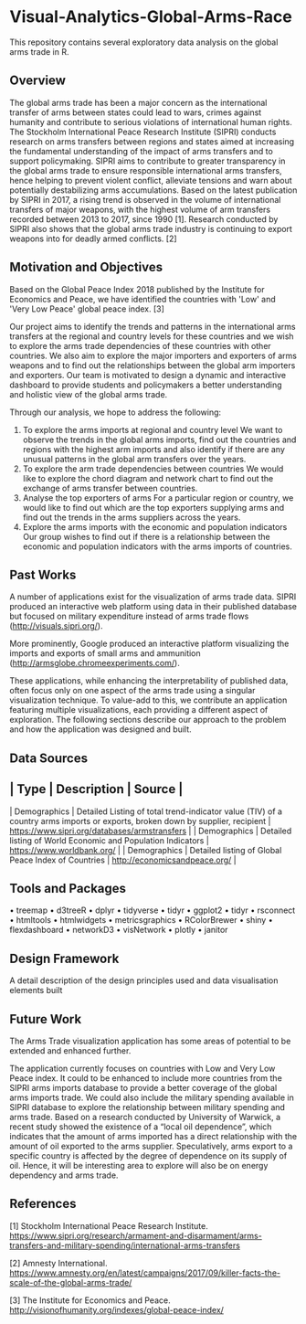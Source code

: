 # Visual-Analytics-Global-Arms-Race
This repository contains several exploratory data analysis on the global arms trade in R.

## Overview
The global arms trade has been a major concern as the international transfer of arms between states could lead to wars, crimes against humanity and contribute to serious violations of international human rights. The Stockholm International Peace Research Institute (SIPRI) conducts research on arms transfers between regions and states aimed at increasing the fundamental understanding of the impact of arms transfers and to support policymaking. SIPRI aims to contribute to greater transparency in the global arms trade to ensure responsible international arms transfers, hence helping to prevent violent conflict, alleviate tensions and warn about potentially destabilizing arms accumulations. Based on the latest publication by SIPRI in 2017, a rising trend is observed in the volume of international transfers of major weapons, with the highest volume of arm transfers recorded between 2013 to 2017, since 1990 [1]. Research conducted by SIPRI also shows that the global arms trade industry is continuing to export weapons into for deadly armed conflicts. [2]

## Motivation and Objectives
Based on the Global Peace Index 2018 published by the Institute for Economics and Peace, we have identified the countries with 'Low' and 'Very Low Peace' global peace index. [3]

Our project aims to identify the trends and patterns in the international arms transfers at the regional and country levels for these countries and we wish to explore the arms trade dependencies of these countries with other countries. We also aim to explore the major importers and exporters of arms weapons and to find out the relationships between the global arm importers and exporters. Our team is motivated to design a dynamic and interactive dashboard to provide students and policymakers a better understanding and holistic view of the global arms trade.

Through our analysis, we hope to address the following: 
1) To explore the arms imports at regional and country level 
We want to observe the trends in the global arms imports, find out the countries and regions with the highest arm imports and also identify if there are any unusual patterns in the global arm transfers over the years. 
2) To explore the arm trade dependencies between countries 
We would like to explore the chord diagram and network chart to find out the exchange of arms transfer between countries. 
3) Analyse the top exporters of arms 
For a particular region or country, we would like to find out which are the top exporters supplying arms and find out the trends in the arms suppliers across the years. 
4) Explore the arms imports with the economic and population indicators 
Our group wishes to find out if there is a relationship between the economic and population indicators with the arms imports of countries.

## Past Works
A number of applications exist for the visualization of arms trade data. SIPRI produced an interactive web platform using data in their published database but focused on military expenditure instead of arms trade flows (http://visuals.sipri.org/).

More prominently, Google produced an interactive platform visualizing the imports and exports of small arms and ammunition (http://armsglobe.chromeexperiments.com/).

These applications, while enhancing the interpretability of published data, often focus only on one aspect of the arms trade using a singular visualization technique. To value-add to this, we contribute an application featuring multiple visualizations, each providing a different aspect of exploration. The following sections describe our approach to the problem and how the application was designed and built.

## Data Sources
| Type | Description | Source |
---
| Demographics | Detailed Listing of total trend-indicator value (TIV) of a country arms imports or exports, broken down by supplier, recipient | https://www.sipri.org/databases/armstransfers |
| Demographics | Detailed listing of World Economic and Population Indicators	| https://www.worldbank.org/ |
| Demographics | Detailed listing of Global Peace Index of Countries | http://economicsandpeace.org/ |

## Tools and Packages
• treemap
• d3treeR
• dplyr
• tidyverse
• tidyr
• ggplot2
• tidyr
• rsconnect
• htmltools
• htmlwidgets
• metricsgraphics
• RColorBrewer
• shiny
• flexdashboard
• networkD3
• visNetwork
• plotly
• janitor

## Design Framework
A detail description of the design principles used and data visualisation elements built

## Future Work
The Arms Trade visualization application has some areas of potential to be extended and enhanced further.

The application currently focuses on countries with Low and Very Low Peace index. It could to be enhanced to include more countries from the SIPRI arms imports database to provide a better coverage of the global arms imports trade. We could also include the military spending available in SIPRI database to explore the relationship between military spending and arms trade. Based on a research conducted by University of Warwick, a recent study showed the existence of a “local oil dependence”, which indicates that the amount of arms imported has a direct relationship with the amount of oil exported to the arms supplier. Speculatively, arms export to a specific country is affected by the degree of dependence on its supply of oil. Hence, it will be interesting area to explore will also be on energy dependency and arms trade.

## References
[1] Stockholm International Peace Research Institute. https://www.sipri.org/research/armament-and-disarmament/arms-transfers-and-military-spending/international-arms-transfers

[2] Amnesty International. https://www.amnesty.org/en/latest/campaigns/2017/09/killer-facts-the-scale-of-the-global-arms-trade/

[3] The Institute for Economics and Peace. http://visionofhumanity.org/indexes/global-peace-index/
